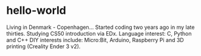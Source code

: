 # hello-world
Living in Denmark - Copenhagen...
Started coding two years ago in my late thirties.
Studying CS50 introduction via EDx.
Language interest: C, Python and C++
DIY interests include: Micro:Bit, Arduino, Raspberry Pi and 3D printing (Creality Ender 3 v2). 
